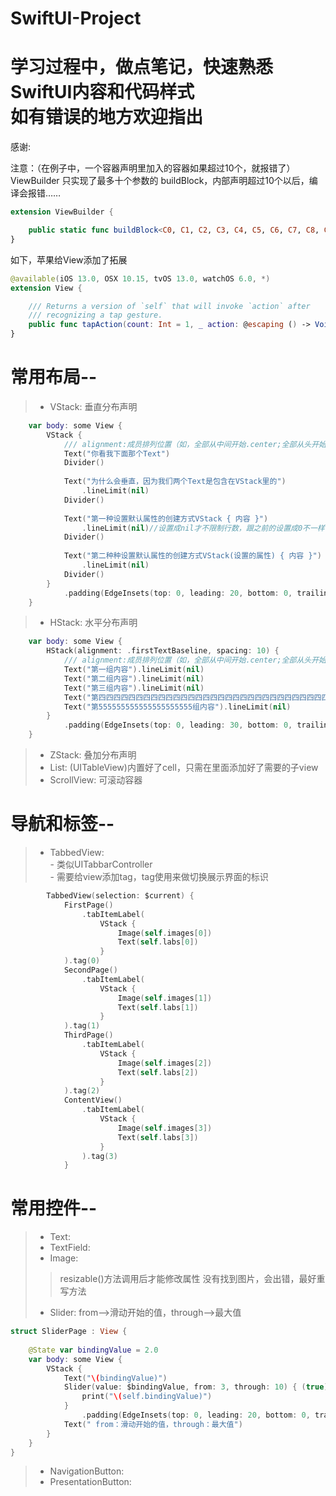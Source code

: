 # SwiftUI-Project
学习过程中，做点笔记，快速熟悉SwiftUI内容和代码样式       
如有错误的地方欢迎指出
==================

感谢:  


注意：（在例子中，一个容器声明里加入的容器如果超过10个，就报错了）ViewBuilder 只实现了最多十个参数的 buildBlock，内部声明超过10个以后，编译会报错……
```swift
extension ViewBuilder {

    public static func buildBlock<C0, C1, C2, C3, C4, C5, C6, C7, C8, C9>(_ c0: C0, _ c1: C1, _ c2: C2, _ c3: C3, _ c4: C4, _ c5: C5, _ c6: C6, _ c7: C7, _ c8: C8, _ c9: C9) -> TupleView<(C0, C1, C2, C3, C4, C5, C6, C7, C8, C9)> where C0 : View, C1 : View, C2 : View, C3 : View, C4 : View, C5 : View, C6 : View, C7 : View, C8 : View, C9 : View
}
```
如下，苹果给View添加了拓展
```swift
@available(iOS 13.0, OSX 10.15, tvOS 13.0, watchOS 6.0, *)
extension View {

    /// Returns a version of `self` that will invoke `action` after
    /// recognizing a tap gesture.
    public func tapAction(count: Int = 1, _ action: @escaping () -> Void) -> _AutoResultView<Self>
}

```

常用布局--
=========
> * VStack:  垂直分布声明
```swift
    var body: some View {
        VStack {
            /// alignment:成员排列位置（如，全部从中间开始.center;全部从头开始.leading）\nspacing:成员之间的间距
            Text("你看我下面那个Text")
            Divider()
            
            Text("为什么会垂直，因为我们两个Text是包含在VStack里的")
                .lineLimit(nil)
            Divider()
            
            Text("第一种设置默认属性的创建方式VStack { 内容 }")
                .lineLimit(nil)//设置成nil才不限制行数，跟之前的设置成0不一样了
            Divider()
            
            Text("第二种种设置默认属性的创建方式VStack(设置的属性) { 内容 }")
                .lineLimit(nil)
            Divider()
        }
            .padding(EdgeInsets(top: 0, leading: 20, bottom: 0, trailing: 20))
    }
```
> * HStack:  水平分布声明
```swift
    var body: some View {
        HStack(alignment: .firstTextBaseline, spacing: 10) {
            /// alignment:成员排列位置（如，全部从中间开始.center;全部从头开始.leading）\nspacing:成员之间的间距
            Text("第一组内容").lineLimit(nil)
            Text("第二组内容").lineLimit(nil)
            Text("第三组内容").lineLimit(nil)
            Text("第四四四四四四四四四四四四四四四四四四四四四四四四四四四四四四四四组内容").lineLimit(nil)
            Text("第555555555555555555555组内容").lineLimit(nil)
        }
            .padding(EdgeInsets(top: 0, leading: 30, bottom: 0, trailing: 0))
    }
```
> * ZStack:  叠加分布声明
> * List:    (UITableView)内置好了cell，只需在里面添加好了需要的子view
> * ScrollView: 可滚动容器

导航和标签--  
=========
> * TabbedView:  
    - 类似UITabbarController   
    - 需要给view添加tag，tag使用来做切换展示界面的标识
```swift
        TabbedView(selection: $current) {
            FirstPage()
                .tabItemLabel(
                    VStack {
                        Image(self.images[0])
                        Text(self.labs[0])
                    }
            ).tag(0)
            SecondPage()
                .tabItemLabel(
                    VStack {
                        Image(self.images[1])
                        Text(self.labs[1])
                    }
            ).tag(1)
            ThirdPage()
                .tabItemLabel(
                    VStack {
                        Image(self.images[2])
                        Text(self.labs[2])
                    }
            ).tag(2)
            ContentView()
                .tabItemLabel(
                    VStack {
                        Image(self.images[3])
                        Text(self.labs[3])
                    }
                ).tag(3)
            }
```

常用控件--
=========
> * Text:  
> * TextField: 
> * Image:
> > resizable()方法调用后才能修改属性
> > 没有找到图片，会出错，最好重写方法
> * Slider: from-->滑动开始的值，through-->最大值
```swift
struct SliderPage : View {
    
    @State var bindingValue = 2.0
    var body: some View {
        VStack {
            Text("\(bindingValue)")
            Slider(value: $bindingValue, from: 3, through: 10) { (true) in
                print("\(self.bindingValue)")
            }
                .padding(EdgeInsets(top: 0, leading: 20, bottom: 0, trailing: 20))
            Text(" from：滑动开始的值，through：最大值")
        }
    }
}
```
> * NavigationButton:  
> * PresentationButton:  
    
